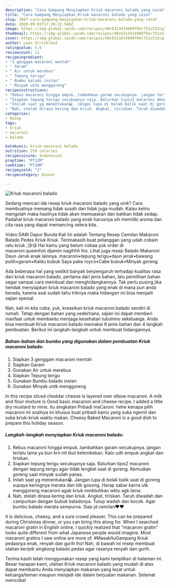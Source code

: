```yaml
---
description: "Cara Gampang Menyiapkan Kriuk macaroni balado yang Lezat"
title: "Cara Gampang Menyiapkan Kriuk macaroni balado yang Lezat"
slug: 2047-cara-gampang-menyiapkan-kriuk-macaroni-balado-yang-lezat
date: 2020-09-01T17:39:32.546Z
image: https://img-global.cpcdn.com/recipes/40c6313d14960f04/751x532cq70/kriuk-macaroni-balado-foto-resep-utama.jpg
thumbnail: https://img-global.cpcdn.com/recipes/40c6313d14960f04/751x532cq70/kriuk-macaroni-balado-foto-resep-utama.jpg
cover: https://img-global.cpcdn.com/recipes/40c6313d14960f04/751x532cq70/kriuk-macaroni-balado-foto-resep-utama.jpg
author: Leon Strickland
ratingvalue: 3.6
reviewcount: 12
recipeingredient:
- "3 genggam macaroni mentah"
- " Garam"
- " Air untuk merebus"
- " Tepung terigu"
- " Bumbu balado instan"
- " Minyak untk menggoreng"
recipeinstructions:
- "Rebus macaroni hingga empuk..tambahkan garam secukupnya. jangan terlalu lama ya bun krn nti tkut kelembekan. Kalo udh empuk angkat dan tiriskan."
- "Siapkan tepung terigu secukupnya saja. Balurkan tipis2 macaroni dengan tepung terigu agar tidak lengket saat di goreng. Kemudian goreng saat minyak sudah panas."
- "Inilah saat yg menentukan😁. Jangan lupa di bolak balik saat di goreng supaya keringnya merata dan tdk gosong. Harap sabar karna utk menggoreng macaroni agak kriuk mmbtuhkan wktu agk lama."
- "Nah, stelah dirasa kering dan kriuk. Angkat, tiriskan. Taruh diwadah dan campurkan dengan bubuk baladonya. Tutup wadah dan kocok. Agar bumbu balado merata sempurna. Siap jd cemilan❤️❤️"
categories:
- Resep
tags:
- kriuk
- macaroni
- balado

katakunci: kriuk macaroni balado 
nutrition: 259 calories
recipecuisine: Indonesian
preptime: "PT12M"
cooktime: "PT30M"
recipeyield: "2"
recipecategory: Dinner

---
```



![Kriuk macaroni balado](https://img-global.cpcdn.com/recipes/40c6313d14960f04/751x532cq70/kriuk-macaroni-balado-foto-resep-utama.jpg)

Sedang mencari ide resep kriuk macaroni balado yang unik? Cara membuatnya memang tidak susah dan tidak juga mudah. Kalau keliru mengolah maka hasilnya tidak akan memuaskan dan bahkan tidak sedap. Padahal kriuk macaroni balado yang enak harusnya sih memiliki aroma dan cita rasa yang dapat memancing selera kita.

Video DARI Dapur Bunda Kali Ini adalah Tentang Resep Cemilan Makaroni Balado Pedes Kriuk Kriuk. Terimakasih buat pelanggan yang udah cobain ratu kriuk ,😘😘 Hai kamu yang belum cobaa yuk order di macaroni.queenhot dijamin nagihhh lho. Lihat juga resep Balado Makaroni Daun Jeruk enak lainnya. macaroni•tepung terigu•daun jeruk•bawang putih•garam•Kaldu bubuk Saya pake royco•Cabe bubuk•Minyak goreng.

Ada beberapa hal yang sedikit banyak berpengaruh terhadap kualitas rasa dari kriuk macaroni balado, pertama dari jenis bahan, lalu pemilihan bahan segar sampai cara membuat dan menghidangkannya. Tak perlu pusing jika hendak menyiapkan kriuk macaroni balado yang enak di mana pun anda berada, karena asal sudah tahu triknya maka hidangan ini bisa menjadi sajian spesial.


Nah, kali ini kita coba, yuk, kreasikan kriuk macaroni balado sendiri di rumah. Tetap dengan bahan yang sederhana, sajian ini dapat memberi manfaat untuk membantu menjaga kesehatan tubuhmu sekeluarga. Anda bisa membuat Kriuk macaroni balado memakai 6 jenis bahan dan 4 langkah pembuatan. Berikut ini langkah-langkah untuk membuat hidangannya.

<!--inarticleads1-->

##### Bahan-bahan dan bumbu yang digunakan dalam pembuatan Kriuk macaroni balado:

1. Siapkan 3 genggam macaroni mentah
1. Siapkan  Garam
1. Gunakan  Air untuk merebus
1. Siapkan  Tepung terigu
1. Gunakan  Bumbu balado instan
1. Gunakan  Minyak untk menggoreng


In this recipe sliced cheddar cheese is layered over elbow macaroni. A milk and flour mixture is Good basic macaroni and cheese recipe. I added a little dry mustard to mine. itu singkatan Pribadi maCaroni. hehe kenapa pilih macaroni ini soalnya ini khusus buat pribadi kamu yang suka ngemil dan suka kriuk-kriuk waktu makan. Cheesy Baked Macaroni is a good dish to prepare this holiday season. 

<!--inarticleads2-->

##### Langkah-langkah menyiapkan Kriuk macaroni balado:

1. Rebus macaroni hingga empuk..tambahkan garam secukupnya. jangan terlalu lama ya bun krn nti tkut kelembekan. Kalo udh empuk angkat dan tiriskan.
1. Siapkan tepung terigu secukupnya saja. Balurkan tipis2 macaroni dengan tepung terigu agar tidak lengket saat di goreng. Kemudian goreng saat minyak sudah panas.
1. Inilah saat yg menentukan😁. Jangan lupa di bolak balik saat di goreng supaya keringnya merata dan tdk gosong. Harap sabar karna utk menggoreng macaroni agak kriuk mmbtuhkan wktu agk lama.
1. Nah, stelah dirasa kering dan kriuk. Angkat, tiriskan. Taruh diwadah dan campurkan dengan bubuk baladonya. Tutup wadah dan kocok. Agar bumbu balado merata sempurna. Siap jd cemilan❤️❤️


It is delicious, cheesy, and a sure crowd pleaser. This can be prepared during Christmas dinner, or you can bring this along for. When I searched macaroni gratin in English online, I quickly realized that &#34;macaroni gratin&#34; looks quite different from what Japanese people would imagine. Most macaroni gratins I saw online are more of. #MasakItuGampang Kriuk pedasnya enak, renyah dan gurih lho! Nah, di bawah ini resep membuat olahan keripik singkong balado pedas agar rasanya renyah dan gurih. 

Terima kasih telah menggunakan resep yang kami tampilkan di halaman ini. Besar harapan kami, olahan Kriuk macaroni balado yang mudah di atas dapat membantu Anda menyiapkan makanan yang lezat untuk keluarga/teman maupun menjadi ide dalam berjualan makanan. Selamat mencoba!
